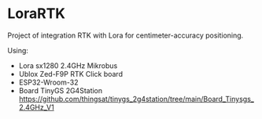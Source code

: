 # LoraRTK
Project of integration RTK with Lora for centimeter-accuracy positioning.

Using: 
- Lora sx1280 2.4GHz Mikrobus
- Ublox Zed-F9P RTK Click board
- ESP32-Wroom-32
- Board TinyGS 2G4Station https://github.com/thingsat/tinygs_2g4station/tree/main/Board_Tinysgs_2.4GHz_V1
